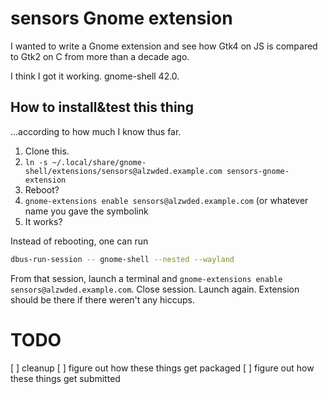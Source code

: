 sensors Gnome extension
=======================

I wanted to write a Gnome extension and see how Gtk4 on JS is compared to Gtk2 on C from more than a decade ago.

I think I got it working. gnome-shell 42.0.

How to install&test this thing
------------------------------

...according to how much I know thus far.

1. Clone this.
2. `ln -s ~/.local/share/gnome-shell/extensions/sensors@alzwded.example.com sensors-gnome-extension`
3. Reboot?
4. `gnome-extensions enable sensors@alzwded.example.com` (or whatever name you gave the symbolink
5. It works?

Instead of rebooting, one can run 

```sh
dbus-run-session -- gnome-shell --nested --wayland
```

From that session, launch a terminal and `gnome-extensions enable sensors@alzwded.example.com`. Close session. Launch again. Extension should be there if there weren't any hiccups.

TODO
====

[ ] cleanup
[ ] figure out how these things get packaged
[ ] figure out how these things get submitted
